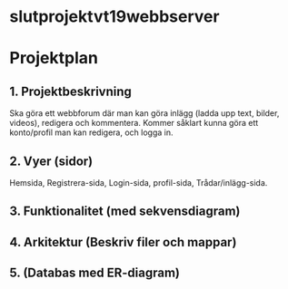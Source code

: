 # slutprojektvt19webbserver

# Projektplan

## 1. Projektbeskrivning
Ska göra ett webbforum där man kan göra inlägg (ladda upp text, bilder, videos), redigera och kommentera. Kommer såklart kunna göra ett konto/profil man kan redigera, och logga in.
## 2. Vyer (sidor)
Hemsida, Registrera-sida, Login-sida, profil-sida, Trådar/inlägg-sida.
## 3. Funktionalitet (med sekvensdiagram)
## 4. Arkitektur (Beskriv filer och mappar)
## 5. (Databas med ER-diagram)
